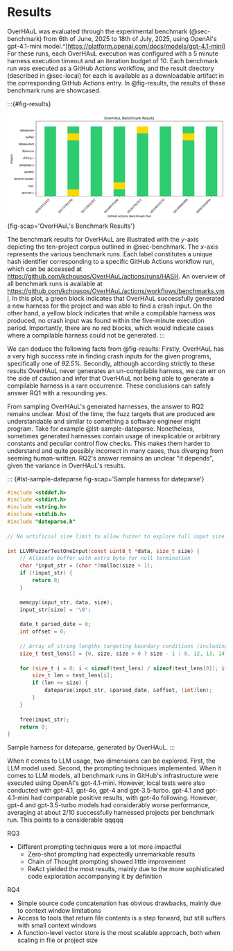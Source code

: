 # Results

OverHAuL was evaluated through the experimental benchmark (@sec-benchmark) from 6th of June, 2025 to 18th of July, 2025, using OpenAI's gpt-4.1-mini model.^[<https://platform.openai.com/docs/models/gpt-4.1-mini>] For these runs, each OverHAuL execution was configured with a 5 minute harness execution timeout and an iteration budget of 10. Each benchmark run was executed as a GitHub Actions workflow, and the result directory (described in @sec-local) for each is available as a downloadable artifact in the corresponding GitHub Actions entry. In @fig-results, the results of these benchmark runs are showcased.

:::{#fig-results}

![](../resources/results.png){fig-scap='OverHAuL's Benchmark Results'}

The benchmark results for OverHAuL are illustrated with the $y$-axis depicting the ten-project corpus outlined in @sec-benchmark. The $x$-axis represents the various benchmark runs. Each label constitutes a unique hash identifier corresponding to a specific GitHub Actions workflow run, which can be accessed at <https://github.com/kchousos/OverHAuL/actions/runs/HASH>. An overview of all benchmark runs is available at <https://github.com/kchousos/OverHAuL/actions/workflows/benchmarks.yml>. In this plot, a green block indicates that OverHAuL successfully generated a new harness for the project and was able to find a crash input. On the other hand, a yellow block indicates that while a compilable harness was produced, no crash input was found within the five-minute execution period. Importantly, there are no red blocks, which would indicate cases where a compilable harness could not be generated.
:::

We can deduce the following facts from @fig-results: Firstly, OverHAuL has a very high success rate in finding crash inputs for the given programs, specifically one of *92.5%*. Secondly, although according strictly to these results OverHAuL never generates an un-compilable harness, we can err on the side of caution and infer that OverHAuL not being able to generate a compilable harness is a rare occurrence. These conclusions can safely answer RQ1 with a resounding yes.

From sampling OverHAuL's generated harnesses, the answer to RQ2 remains unclear. Most of the time, the fuzz targets that are produced are understandable and similar to something a software engineer might program. Take for example @lst-sample-dateparse. Nonetheless, sometimes generated harnesses contain usage of inexplicable or arbitrary constants and peculiar control flow checks. This makes them harder to understand and quite possibly incorrect in many cases, thus diverging from seeming human-written. RQ2's answer remains an unclear "it depends", given the variance in OverHAuL's results.

::: {#lst-sample-dateparse fig-scap='Sample harness for dateparse'}
```C
#include <stddef.h>
#include <stdint.h>
#include <string.h>
#include <stdlib.h>
#include "dateparse.h"

// No artificial size limit to allow fuzzer to explore full input size for boundaries

int LLVMFuzzerTestOneInput(const uint8_t *data, size_t size) {
    // Allocate buffer with extra byte for null termination
    char *input_str = (char *)malloc(size + 1);
    if (!input_str) {
        return 0;
    }

    memcpy(input_str, data, size);
    input_str[size] = '\0';

    date_t parsed_date = 0;
    int offset = 0;

    // Array of string lengths targeting boundary conditions (including 0 = internal strlen)
    size_t test_lens[] = {0, size, size > 0 ? size - 1 : 0, 12, 13, 14};

    for (size_t i = 0; i < sizeof(test_lens) / sizeof(test_lens[0]); i++) {
        size_t len = test_lens[i];
        if (len <= size) {
            dateparse(input_str, &parsed_date, &offset, (int)len);
        }
    }

    free(input_str);
    return 0;
}
```

Sample harness for dateparse, generated by OverHAuL.
:::

When it comes to LLM usage, two dimensions can be explored. First, the LLM model used. Second, the prompting techniques implemented. When it comes to LLM models, all benchmark runs in GitHub's infrastructure were executed using OpenAI's gpt-4.1-mini. However, local tests were also conducted with gpt-4.1, gpt-4o, gpt-4 and gpt-3.5-turbo. gpt-4.1 and gpt-4.1-mini had comparable positive results, with gpt-4o following. However, gpt-4 and gpt-3.5-turbo models had considerably worse performance, averaging at about 2/10 successfully harnessed projects per benchmark run. This points to a considerable qqqqq


 RQ3

- Different prompting techniques were a lot more impactful
  - Zero-shot prompting had expectedly unremarkable results
  - Chain of Thought prompting showed little improvement
  - ReAct yielded the most results, mainly due to the more sophisticated code exploration accompanying it by definition

RQ4

- Simple source code concatenation has obvious drawbacks, mainly due to context window limitations
- Access to tools that return file contents is a step forward, but still suffers with small context windows
- A function-level vector store is the most scalable approach, both when scaling in file or project size
